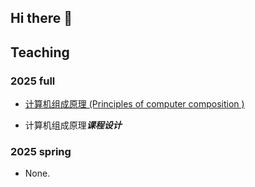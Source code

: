 ## Hi there 👋

<!--

**Here are some ideas to get you started:**

🙋‍♀️ A short introduction - what is your organization all about?
🌈 Contribution guidelines - how can the community get involved?
👩‍💻 Useful resources - where can the community find your docs? Is there anything else the community should know?
🍿 Fun facts - what does your team eat for breakfast?
🧙 Remember, you can do mighty things with the power of [Markdown](https://docs.github.com/github/writing-on-github/getting-started-with-writing-and-formatting-on-github/basic-writing-and-formatting-syntax)
-->

## Teaching

### 2025 full 

- [计算机组成原理 (Principles of computer composition )](https://github.com/hnust-zjcao/2025full-pcc) 

- 计算机组成原理***课程设计***

### 2025 spring

- None.
